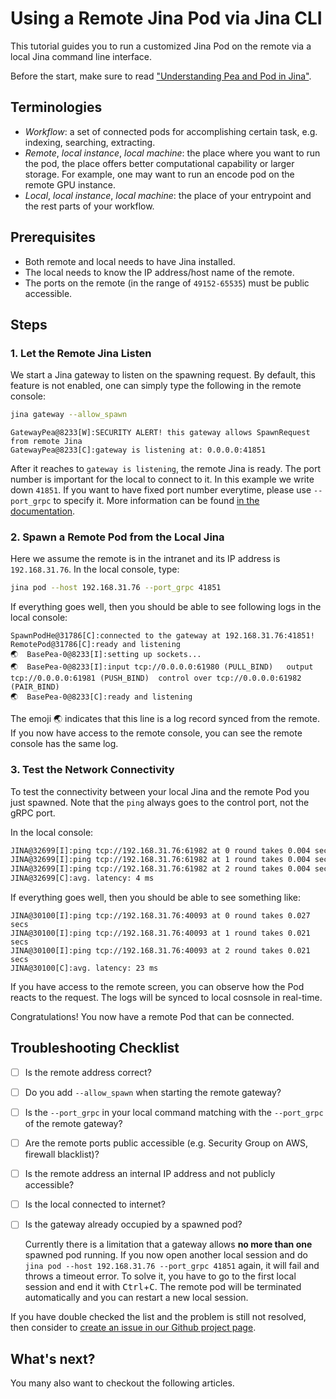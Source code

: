 # Using a Remote Jina Pod via Jina CLI

This tutorial guides you to run a customized Jina Pod on the remote via a local Jina command line interface.

Before the start, make sure to read ["Understanding Pea and Pod in Jina"](/tba). 

## Terminologies

- *Workflow*: a set of connected pods for accomplishing certain task, e.g. indexing, searching, extracting. 
- *Remote*, *local instance*, *local machine*: the place where you want to run the pod, the place offers better computational capability or larger storage. For example, one may want to run an encode pod on the remote GPU instance.  
- *Local*, *local instance*, *local machine*: the place of your entrypoint and the rest parts of your workflow.

## Prerequisites

- Both remote and local needs to have Jina installed.
- The local needs to know the IP address/host name of the remote.
- The ports on the remote (in the range of `49152-65535`) must be public accessible.

## Steps

### 1. Let the Remote Jina Listen 
We start a Jina gateway to listen on the spawning request. By default, this feature is not enabled, one can simply type the following in the remote console:
 
```bash
jina gateway --allow_spawn
```
  
```text
GatewayPea@8233[W]:SECURITY ALERT! this gateway allows SpawnRequest from remote Jina
GatewayPea@8233[C]:gateway is listening at: 0.0.0.0:41851
```

After it reaches to `gateway is listening`, the remote Jina is ready. The port number is important for the local to connect to it. In this example we write down `41851`. If you want to have fixed port number everytime, please use `--port_grpc` to specify it. More information can be found [in the documentation](/tba).

### 2. Spawn a Remote Pod from the Local Jina

Here we assume the remote is in the intranet and its IP address is `192.168.31.76`. In the local console, type:

```bash
jina pod --host 192.168.31.76 --port_grpc 41851
```

If everything goes well, then you should be able to see following logs in the local console:
```text
SpawnPodHe@31786[C]:connected to the gateway at 192.168.31.76:41851!
RemotePod@31786[C]:ready and listening
🌏  BasePea-0@8233[I]:setting up sockets...
🌏  BasePea-0@8233[I]:input tcp://0.0.0.0:61980 (PULL_BIND) 	 output tcp://0.0.0.0:61981 (PUSH_BIND)	 control over tcp://0.0.0.0:61982 (PAIR_BIND)
🌏  BasePea-0@8233[C]:ready and listening
```

The emoji 🌏 indicates that this line is a log record synced from the remote. If you now have access to the remote console, you can see the remote console has the same log. 

### 3. Test the Network Connectivity

To test the connectivity between your local Jina and the remote Pod you just spawned. Note that the `ping` always goes to the control port, not the gRPC port. 
 
In the local console:
```bash
JINA@32699[I]:ping tcp://192.168.31.76:61982 at 0 round takes 0.004 secs
JINA@32699[I]:ping tcp://192.168.31.76:61982 at 1 round takes 0.004 secs
JINA@32699[I]:ping tcp://192.168.31.76:61982 at 2 round takes 0.004 secs
JINA@32699[C]:avg. latency: 4 ms
```

If everything goes well, then you should be able to see something like:
```text
JINA@30100[I]:ping tcp://192.168.31.76:40093 at 0 round takes 0.027 secs
JINA@30100[I]:ping tcp://192.168.31.76:40093 at 1 round takes 0.021 secs
JINA@30100[I]:ping tcp://192.168.31.76:40093 at 2 round takes 0.021 secs
JINA@30100[C]:avg. latency: 23 ms
```

If you have access to the remote screen, you can observe how the Pod reacts to the request. The logs will be synced to local cosnsole in real-time. 

Congratulations! You now have a remote Pod that can be connected.

## Troubleshooting Checklist

- [ ] Is the remote address correct?
- [ ] Do you add `--allow_spawn` when starting the remote gateway?
- [ ] Is the `--port_grpc` in your local command matching with the `--port_grpc` of the remote gateway?
- [ ] Are the remote ports public accessible (e.g. Security Group on AWS, firewall blacklist)?
- [ ] Is the remote address an internal IP address and not publicly accessible? 
- [ ] Is the local connected to internet?
- [ ] Is the gateway already occupied by a spawned pod?

    Currently there is a limitation that a gateway allows **no more than one** spawned pod running. If you now open another local session and do `jina pod --host 192.168.31.76 --port_grpc 41851` again, it will fail and throws a timeout error. To solve it, you have to go to the first local session and end it with <kbd>Ctrl</kbd>+<kbd>C</kbd>. The remote pod will be terminated automatically and you can restart a new local session.

If you have double checked the list and the problem is still not resolved, then consider to [create an issue in our Github project page](https://github.com/jina-ai/jina/issues/new).

## What's next?

You many also want to checkout the following articles.

